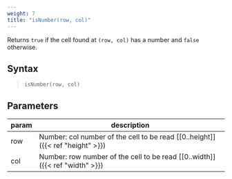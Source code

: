 ```yaml
---
weight: 7
title: "isNumber(row, col)"
---
```


Returns `true` if the cell found at `(row, col)` has a number and `false` otherwise.

## Syntax

> `isNumber(row, col)`

## Parameters

| param    | description                                                                     |
|----------|---------------------------------------------------------------------------------|
| row      | Number: col number of the cell to be read [\[0..height\]]({{< ref "height" >}}) |
| col      | Number: row number of the cell to be read [\[0..width\]]({{< ref "width" >}})   |